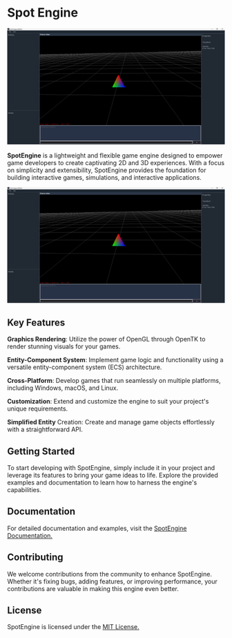 
# Spot Engine

<img src="assets/img/screenshots/spot-engine-print.png">

**SpotEngine** is a lightweight and flexible game engine designed to empower game developers to create captivating 2D and 3D experiences. With a focus on simplicity and extensibility, SpotEngine provides the foundation for building interactive games, simulations, and interactive applications.

<img src="assets/img/screenshots/spot-engine-print.png" width="560px">

## Key Features

**Graphics Rendering**: Utilize the power of OpenGL through OpenTK to render stunning visuals for your games.

**Entity-Component System**: Implement game logic and functionality using a versatile entity-component system (ECS) architecture.

**Cross-Platform**: Develop games that run seamlessly on multiple platforms, including Windows, macOS, and Linux.

**Customization**: Extend and customize the engine to suit your project's unique requirements.

**Simplified Entity** Creation: Create and manage game objects effortlessly with a straightforward API.

## Getting Started
To start developing with SpotEngine, simply include it in your project and leverage its features to bring your game ideas to life. Explore the provided examples and documentation to learn how to harness the engine's capabilities.

## Documentation
For detailed documentation and examples, visit the <a href="https://learn.trivalent.tech/spot-engine/docs">SpotEngine Documentation.</a>

## Contributing
We welcome contributions from the community to enhance SpotEngine. Whether it's fixing bugs, adding features, or improving performance, your contributions are valuable in making this engine even better.

## License
SpotEngine is licensed under the <a href="LICENSE.md">MIT License.</a>